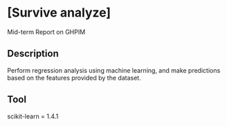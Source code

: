 # [Survive analyze]
Mid-term Report on GHPIM

## Description
Perform regression analysis using machine learning, and make predictions based on the features provided by the dataset.

## Tool
scikit-learn = 1.4.1
